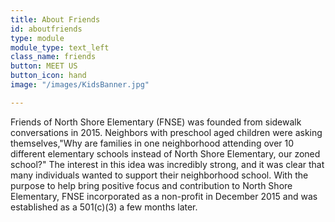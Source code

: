 ```yaml
---
title: About Friends
id: aboutfriends
type: module
module_type: text_left
class_name: friends
button: MEET US
button_icon: hand
image: "/images/KidsBanner.jpg"

---
```

Friends of North Shore Elementary (FNSE) was founded from sidewalk conversations in 2015. Neighbors with preschool aged children were asking themselves,"Why are families in one neighborhood attending over 10 different elementary schools instead of North Shore Elementary, our zoned school?" The interest in this idea was incredibly strong, and it was clear that many individuals wanted to support their neighborhood school. With the purpose to help bring positive focus and contribution to North Shore Elementary, FNSE incorporated as a non-profit in December 2015 and was established as a 501(c)(3) a few months later.